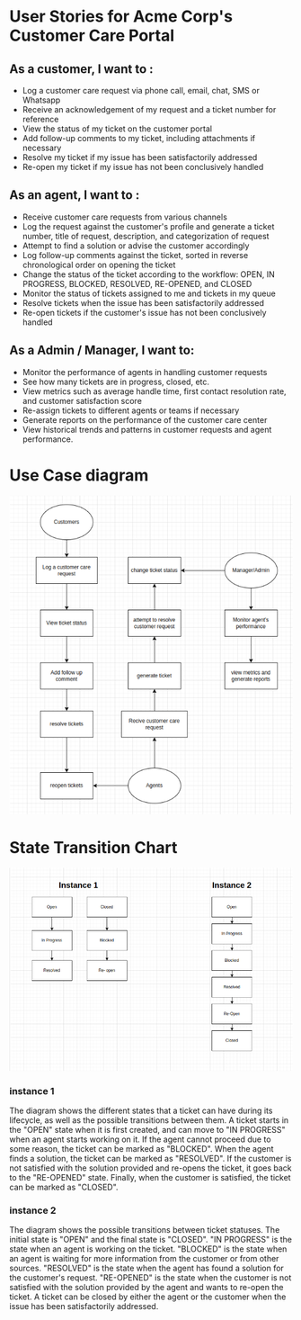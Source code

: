 # User Stories for Acme Corp's Customer Care Portal
## As a customer, I want to :

* Log a customer care request via phone call, email, chat, SMS or Whatsapp
* Receive an acknowledgement of my request and a ticket number for reference
* View the status of my ticket on the customer portal
* Add follow-up comments to my ticket, including attachments if necessary
* Resolve my ticket if my issue has been satisfactorily addressed
* Re-open my ticket if my issue has not been conclusively handled

## As an agent, I want to :

* Receive customer care requests from various channels
* Log the request against the customer's profile and generate a ticket number, title of request, description, and categorization of request
* Attempt to find a solution or advise the customer accordingly
* Log follow-up comments against the ticket, sorted in reverse chronological order on opening the ticket
* Change the status of the ticket according to the workflow: OPEN, IN PROGRESS, BLOCKED, RESOLVED, RE-OPENED, and CLOSED
* Monitor the status of tickets assigned to me and tickets in my queue
* Resolve tickets when the issue has been satisfactorily addressed
* Re-open tickets if the customer's issue has not been conclusively handled

## As a Admin / Manager, I want to:

* Monitor the performance of agents in handling customer requests
* See how many tickets are in progress, closed, etc.
* View metrics such as average handle time, first contact resolution rate, and customer satisfaction score
* Re-assign tickets to different agents or teams if necessary
* Generate reports on the performance of the customer care center
* View historical trends and patterns in customer requests and agent performance.


# Use Case diagram
![Use Case diagram](./../assets/usecase-diagram.png)

# State Transition Chart
![State Transition Chart](./../assets/state-transition-chart.png)

### instance 1
The diagram shows the different states that a ticket can have during its lifecycle, as well as the possible transitions between them. A ticket starts in the "OPEN" state when it is first created, and can move to "IN PROGRESS" when an agent starts working on it. If the agent cannot proceed due to some reason, the ticket can be marked as "BLOCKED". When the agent finds a solution, the ticket can be marked as "RESOLVED". If the customer is not satisfied with the solution provided and re-opens the ticket, it goes back to the "RE-OPENED" state. Finally, when the customer is satisfied, the ticket can be marked as "CLOSED".

### instance 2
The diagram shows the possible transitions between ticket statuses. The initial state is "OPEN" and the final state is "CLOSED". "IN PROGRESS" is the state when an agent is working on the ticket. "BLOCKED" is the state when an agent is waiting for more information from the customer or from other sources. "RESOLVED" is the state when the agent has found a solution for the customer's request. "RE-OPENED" is the state when the customer is not satisfied with the solution provided by the agent and wants to re-open the ticket. A ticket can be closed by either the agent or the customer when the issue has been satisfactorily addressed.